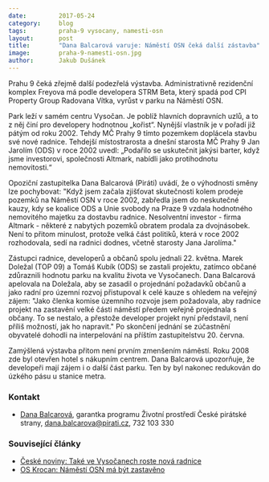 ```yaml
---
date:         2017-05-24
category:     blog
tags:         praha-9 vysocany, namesti-osn
layout:       post
title:        "Dana Balcarová varuje: Náměstí OSN čeká další zástavba" 
image:        praha-9-namesti-osn.jpg
author:       Jakub Dušánek
---
```


Prahu 9 čeká zřejmě další podezřelá výstavba. Administrativně rezidenční komplex Freyova má podle developera STRM Beta, který spadá pod CPI Property Group Radovana Vítka, vyrůst v parku na Náměstí OSN.

Park leží v samém centru Vysočan. Je poblíž hlavních dopravních uzlů, a to z něj činí pro developery hodnotnou „kořist“. Nynější vlastník je v pořadí již pátým od roku 2002. Tehdy MČ Prahy 9 tímto pozemkem doplácela stavbu své nové radnice. Tehdejší místostrarosta a dnešní starosta MČ Prahy 9 Jan Jarolím (ODS) v roce 2002 uvedl: „Podařilo se uskutečnit jakýsi barter, když jsme investorovi, společnosti Altmark, nabídli jako protihodnotu nemovitosti.“

Opoziční zastupitelka Dana Balcarová (Piráti) uvádí, že o výhodnosti směny lze pochybovat: "Když jsem začala zjišťovat skutečnosti kolem prodeje pozemků na Náměstí OSN v roce 2002, zabředla jsem do neskutečné kauzy, kdy se koalice ODS a Unie svobody na Praze 9 vzdala hodnotného nemovitého majetku za dostavbu radnice. Nesolventní investor - firma Altmark - některé z nabytých pozemků obratem prodala za dvojnásobek. Není to přitom minulost, protože velká část politiků, která v roce 2002 rozhodovala, sedí na radnici dodnes, včetně starosty Jana Jarolíma."

Zástupci radnice, developerů a občanů spolu jednali 22. května. Marek Doležal (TOP 09) a Tomáš Kubík (ODS) se zastali projektu, zatímco občané zdůraznili hodnotu parku na kvalitu života ve Vysočanech. Dana Balcarová apelovala na Doležala, aby se zasadil o projednání požadavků občanů a jako radní pro územní rozvoj přistupoval k celé kauze s ohledem na veřejný zájem: "Jako členka komise územního rozvoje jsem požadovala, aby radnice projekt na zastavění velké části náměstí předem veřejně projednala s občany. To se nestalo, a přestože developer projekt nyní představil, není příliš možností, jak ho napravit." Po skončení jednání se zúčastnění obyvatelé dohodli na interpelování na příštím zastupitelstvu 20. června.

Zamýšlená výstavba přitom není prvním zmenšením náměstí. Roku 2008 zde byl otevřen hotel s nákupním centrem. Dana Balcarová upozorňuje, že developeři mají zájem i o další část parku. Ten by byl nakonec redukován do úzkého pásu u stanice metra.

### Kontakt

* [Dana Balcarová](https://www.pirati.cz/lide/dana-balcarova/), garantka programu Životní prostředí České pirátské strany, dana.balcarova@pirati.cz, 732 103 330

### Související články 

* [České noviny: Také ve Vysočanech roste nová radnice](http://www.ceskenoviny.cz/zpravy/take-ve-vysocanech-roste-nova-radnice/12230) 
* [OS Krocan: Náměstí OSN má být zastavěno](http://www.krocanos.cz/2017/05/16/namesti-osn-ma-byt-zastaveno/)
